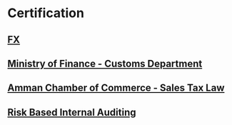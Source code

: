 # Certification



## [FX ](https://github.com/nancyalaswad90/Certification-/blob/main/FX.md)




## [Ministry of Finance - Customs Department](https://github.com/nancyalaswad90/Certifications/blob/main/Ministry%20of%20Finance%20-%20Customs%20Department.md)


## [Amman Chamber of Commerce - Sales Tax Law](https://github.com/nancyalaswad90/Certifications/blob/main/Amman%20Chamber%20of%20Commerce%20-%20Sales%20Tax%20Law.md)

## [Risk Based Internal Auditing](https://github.com/nancyalaswad90/Certifications/blob/main/Risk%20Based%20Internal%20Auditing.md)
